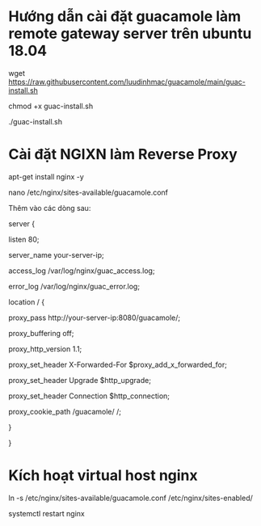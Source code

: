 Hướng dẫn cài đặt guacamole làm remote gateway server trên ubuntu 18.04
=============
wget https://raw.githubusercontent.com/luudinhmac/guacamole/main/guac-install.sh

chmod +x guac-install.sh

./guac-install.sh


# Cài đặt NGIXN làm Reverse Proxy

apt-get install nginx -y

nano /etc/nginx/sites-available/guacamole.conf

Thêm vào các dòng sau:

server {

listen 80;

server_name your-server-ip;

access_log /var/log/nginx/guac_access.log;

error_log /var/log/nginx/guac_error.log;

location / {

proxy_pass http://your-server-ip:8080/guacamole/;

proxy_buffering off;

proxy_http_version 1.1;

proxy_set_header X-Forwarded-For $proxy_add_x_forwarded_for;

proxy_set_header Upgrade $http_upgrade;

proxy_set_header Connection $http_connection;

proxy_cookie_path /guacamole/ /;

}

}

# Kích hoạt virtual host nginx

ln -s /etc/nginx/sites-available/guacamole.conf /etc/nginx/sites-enabled/

systemctl restart nginx
